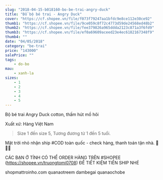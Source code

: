 ```yaml
---
slug: "2018-04-15-b018160-bo-be-trai-angry-duck"
title: "Đồ bộ bé trai - Angry Duck"
cover: "https://cf.shopee.vn/file/f073f79247aa1bfdc9e8ce112e30ce92"
thumb1: "https://cf.shopee.vn/file/9ce059c8f72c4773d59de24568ed48b2"
thumb2: "https://cf.shopee.vn/file/fee379826a965ddda2123c871a3f6fd9"
thumb3: "https://cf.shopee.vn/file/ef0a69609aceed23e4ec6182167348f9"
thumb4: ""
date: "04/05/2018"
category: "be-trai"
price: "143000"
salePrice: ""
tags:
    - do-bo
mau:    
    - xanh-la
sizes:
    - 1
    - 2
    - 3
    - 4
    - 5
---
```


Bộ bé trai Angry Duck cotton, thấm hút mồ hôi

Xuất xứ: Hàng Việt Nam

> Size 1 đến size 5, Tương đương từ 1 đến 5 tuổi.

Mặt trời nhỏ nhận ship #COD toàn quốc - check hàng, thanh toán tận nhà.  🚚🚚🚚

CÁC BẠN Ở TỈNH CÓ THỂ ORDER HÀNG TRÊN #SHOPEE (https://shopee.vn/truongtomi0708) ĐỂ TIẾT KIỆM TIỀN SHIP NHÉ

<div class="hidden">
shopmattroinho.com quanaotreem dambegai quanaochobe
</div>
